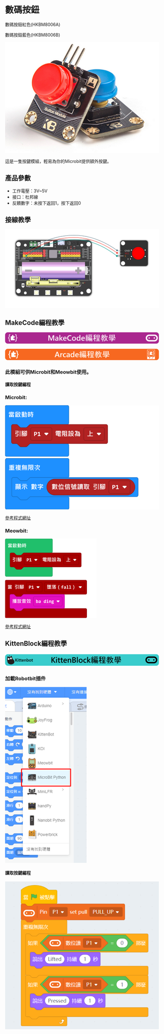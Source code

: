 # 數碼按鈕

數碼按鈕紅色(HKBM8006A)

數碼按鈕藍色(HKBM8006B)

![](./images/button_1.png)

這是一隻按鍵模組，輕易為你的Microbit提供額外按鍵。

## 產品參數

- 工作電壓：3V~5V
- 接口：杜邦線
- 反饋數字：未按下返回1，按下返回0

## 接線教學

![](./images/button_wire.png)

## MakeCode編程教學

![](./PWmodules/images/mcbanner.png)

![](../meowbit/images/acbanner.png)

### 此模組可供Microbit和Meowbit使用。

#### 讀取按鍵編程

### Microbit:

![](./images/button_code.png)

[參考程式網址](https://makecode.microbit.org/_RLdA6wC7i1Vd)

### Meowbit:

![](./images/button_codeMeow.png)

[參考程式網址](https://makecode.com/_8uvcymfjfav0)

## KittenBlock編程教學

![](./PWmodules/images/kbbanner.png)

### 加載Robotbit插件

![](./images/addRB.png)

#### 讀取按鍵編程

![](./images/button_code2.png)
